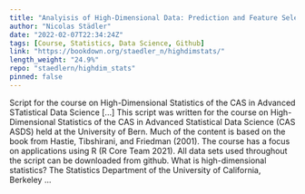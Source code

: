 ```yaml
---
title: "Analyisis of High-Dimensional Data: Prediction and Feature Selection"
author: "Nicolas Städler"
date: "2022-02-07T22:34:24Z"
tags: [Course, Statistics, Data Science, Github]
link: "https://bookdown.org/staedler_n/highdimstats/"
length_weight: "24.9%"
repo: "staedlern/highdim_stats"
pinned: false
---
```


Script for the course on High-Dimensional Statistics of the CAS in Advanced STatistical Data Science [...] This script was written for the course on High-Dimensional Statistics of the CAS in Advanced Statistical Data Science (CAS ASDS) held at the University of Bern. Much of the content is based on the book from Hastie, Tibshirani, and Friedman (2001). The course has a focus on applications using R (R Core Team 2021). All data sets used throughout the script can be downloaded from github. What is high-dimensional statistics? The Statistics Department of the University of California, Berkeley ...
